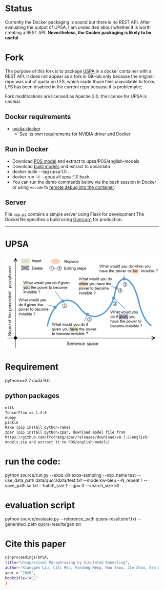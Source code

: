 # Status

Currently the Docker packaging is sound but there is no REST API. 
After evaluating the output of UPSA, I am undecided about whether it is worth creating a REST API.
**Nevertheless, the Docker packaging is likely to be useful.**

# Fork

The purpose of this fork is to package [USPA](https://github.com/Liuxg16/UPSA) in a docker container with a REST API.
It does not appear as a fork in GitHub only because the original repo was out of quota on LFS, which made those files unavailable to forks.
LFS has been disabled in the current repo because it is problematic; 

Fork modifications are licensed as Apache 2.0; the license for UPSA is unclear.

## Docker requirements

- [nvidia-docker](https://github.com/NVIDIA/nvidia-docker)
	- See its own requirements for NVIDIA driver and Docker

## Run in Docker

- Download [POS model](https://github.com/frcchang/zpar/releases/download/v0.7.5/english-models.zip) and extract to upsa/POS/english-models
- Download [build models](https://drive.google.com/file/d/1SnYMNwIbp6lBH_Vdhm6v8KA4_11mSz8Z/view?usp=sharing) and extract to upsa/data
- docker build --tag upsa:1.0 .
- docker run -it --gpus all upsa:1.0 bash
- You can run the demo commands below via the bash session in Docker or using `vscode` to [remote debug into the container](https://code.visualstudio.com/docs/remote/containers).

## Server

File `app.py` contains a simple server using Flask for development
The Dockerfile specifies a build using [Gunicorn](https://flask.palletsprojects.com/en/1.1.x/deploying/wsgi-standalone/) for production.

---------------------------

# UPSA
![](sa.PNG)
# Requirement
python==2.7
cuda 9.0
## python packages
	nltk
	TensorFlow == 1.3.0
	numpy
	pickle
	Rake (pip install python-rake)
	zpar (pip install python-zpar, download model file from https://github.com/frcchang/zpar/releases/download/v0.7.5/english-models.zip and extract it to POS/english-models)



# run the code:
python source/run.py --exps_dir exps-sampling  --exp_name  test   --use_data_path data/quoradata/test.txt --mode kw-bleu  --N_repeat 1  --save_path sa.txt   --batch_size 1 --gpu 0  --search_size 50

# evaluation script
python  source/evaluate.py --reference_path quora-results/ref.txt  --generated_path  quora-results/gen.txt

# Cite this paper
```bash
@inproceedings{UPSA,
title="Unsupervised Paraphrasing by Simulated Annealing",
author="Xianggen Liu, Lili Mou, Fandong Meng, Hao Zhou, Jie Zhou, Sen Song",
year = "2020",
booktitle="ACL"
}
```
